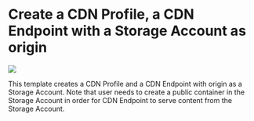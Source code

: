 # Create a CDN Profile, a CDN Endpoint with a Storage Account as origin

<a href="https://portal.azure.com/#create/Microsoft.Template/uri/https%3A%2F%2Fraw.githubusercontent.com%2Fmathesbertuco%2Fmaster%2Fazure%2Fazuredeploy.json" target="_blank">
    <img src="http://azuredeploy.net/deploybutton.png"/>
</a>

This template creates a CDN Profile and a CDN Endpoint with origin as a Storage Account. Note that user needs to create a public container in the Storage Account in order for CDN Endpoint to serve content from the Storage Account.
